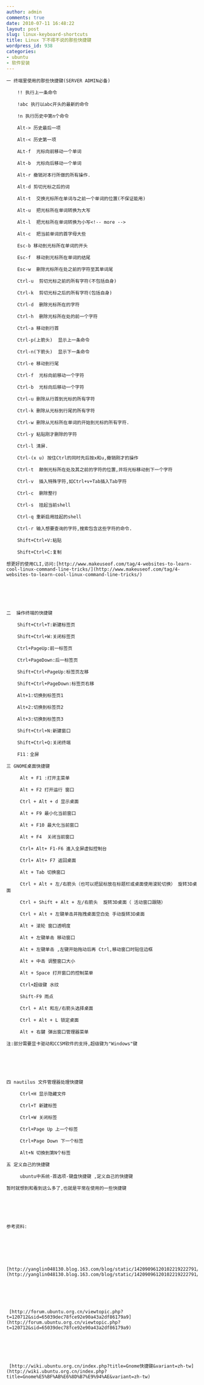 ```yaml
---
author: admin
comments: true
date: 2010-07-11 16:48:22
layout: post
slug: linux-keyboard-shortcuts
title: Linux 下不得不说的那些快捷键
wordpress_id: 938
categories:
- ubuntu
- 软件安装
---
```



	 






	一 终端里使用的那些快捷键(SERVER ADMIN必备)





> 
	
> 
> 
		!! 执行上一条命令
	
> 
> 
	
> 
> 
		!abc 执行以abc开头的最新的命令
	
> 
> 
	
> 
> 
		!n 执行历史中第n个命令
	
> 
> 
	
> 
> 
		Alt-> 历史最后一项
	
> 
> 
	
> 
> 
		Alt-< 历史第一项
	
> 
> 
	
> 
> 
		ALt-f  光标向前移动一个单词
	
> 
> 
	
> 
> 
		Alt-b  光标向后移动一个单词
	
> 
> 
	
> 
> 
		Alt-r 撤销对本行所做的所有操作.
	
> 
> 
	
> 
> 
		Alt-d 剪切光标之后的词
	
> 
> 
	
> 
> 
		Alt-t  交换光标所在单词与之前一个单词的位置(不保证能用)  
	
> 
> 
	
> 
> 
		Alt-u  把光标所在单词转换为大写
	
> 
> 
	
> 
> 
		Alt-l  把光标所在单词转换为小写<!-- more -->
	
> 
> 
	
> 
> 
		Alt-c  把当前单词的首字母大些
	
> 
> 
	
> 
> 
		Esc-b 移动到光标所在单词的开头
	
> 
> 
	
> 
> 
		Esc-f  移动到光标所在单词的结尾
	
> 
> 
	
> 
> 
		Esc-w  删除光标所在处之前的字符至其单词尾
	
> 
> 
	
> 
> 
		Ctrl-u  剪切光标之前的所有字符(不包括自身)
	
> 
> 
	
> 
> 
		Ctrl-k  剪切光标之后的所有字符(包括自身)
	
> 
> 
	
> 
> 
		Ctrl-d  删除光标所在的字符
	
> 
> 
	
> 
> 
		Ctrl-h  删除光标所在处的前一个字符
	
> 
> 
	
> 
> 
		Ctrl-a 移动到行首
	
> 
> 
	
> 
> 
		Ctrl-p(上箭头)  显示上一条命令
	
> 
> 
	
> 
> 
		Ctrl-n(下箭头)  显示下一条命令
	
> 
> 
	
> 
> 
		Ctrl-e 移动到行尾
	
> 
> 
	
> 
> 
		Ctrl-f  光标向前移动一个字符
	
> 
> 
	
> 
> 
		Ctrl-b  光标向后移动一个字符
	
> 
> 
	
> 
> 
		Ctrl-u 删除从行首到光标的所有字符
	
> 
> 
	
> 
> 
		Ctrl-k 删除从光标到行尾的所有字符
	
> 
> 
	
> 
> 
		Ctrl-w 删除从光标所在单词的开始到光标的所有字符.
	
> 
> 
	
> 
> 
		Ctrl-y 粘贴刚才删除的字符
	
> 
> 
	
> 
> 
		Ctrl-l 清屏.
	
> 
> 
	
> 
> 
		Ctrl-(x u) 按住Ctrl的同时先后按x和u,撤销刚才的操作
	
> 
> 
	
> 
> 
		Ctrl-t  颠倒光标所在处及其之前的字符的位置,并将光标移动到下一个字符
	
> 
> 
	
> 
> 
		Ctrl-v  插入特殊字符,如Ctrl+v+Tab插入Tab字符
	
> 
> 
	
> 
> 
		Ctrl-c  删除整行
	
> 
> 
	
> 
> 
		Ctrl-s  挂起当前shell
	
> 
> 
	
> 
> 
		Ctrl-q 重新启用挂起的shell
	
> 
> 
	
> 
> 
		Ctrl-r 输入想要查询的字符,搜索包含这些字符的命令.
	
> 
> 
	
> 
> 
		Shift+Ctrl+V:粘贴
	
> 
> 
	
> 
> 
		Shift+Ctrl+C:复制
	
> 
> 






	想更好的使用CLI,访问:[http://www.makeuseof.com/tag/4-websites-to-learn-cool-linux-command-line-tricks/](http://www.makeuseof.com/tag/4-websites-to-learn-cool-linux-command-line-tricks/)






	二  操作终端的快捷键





> 
	
> 
> 
		Shift+Ctrl+T:新建标签页
	
> 
> 
	
> 
> 
		Shift+Ctrl+W:关闭标签页
	
> 
> 
	
> 
> 
		Ctrl+PageUp:前一标签页
	
> 
> 
	
> 
> 
		Ctrl+PageDown:后一标签页
	
> 
> 
	
> 
> 
		Shift+Ctrl+PageUp:标签页左移
	
> 
> 
	
> 
> 
		Shift+Ctrl+PageDown:标签页右移
	
> 
> 
	
> 
> 
		Alt+1:切换到标签页1
	
> 
> 
	
> 
> 
		Alt+2:切换到标签页2
	
> 
> 
	
> 
> 
		Alt+3:切换到标签页3
	
> 
> 
	
> 
> 
		Shift+Ctrl+N:新建窗口
	
> 
> 
	
> 
> 
		Shift+Ctrl+Q:关闭终端
	
> 
> 
	
> 
> 
		F11：全屏
	
> 
> 






	三 GNOME桌面快捷键





> 
	
> 
> 
		 Alt + F1 :打开主菜单 
	
> 
> 
	
> 
> 
		 Alt + F2 打开运行 窗口
	
> 
> 
	
> 
> 
		 Ctrl + Alt + d 显示桌面 
	
> 
> 
	
> 
> 
		 Alt + F9 最小化当前窗口
	
> 
> 
	
> 
> 
		 Alt + F10 最大化当前窗口
	
> 
> 
	
> 
> 
		 Alt + F4  关闭当前窗口 
	
> 
> 
	
> 
> 
		 Ctrl+ Alt+ F1-F6 進入全屏虚拟控制台
	
> 
> 
	
> 
> 
		 Ctrl+ Alt+ F7 返回桌面
	
> 
> 
	
> 
> 
		 Alt + Tab 切换窗口
	
> 
> 
	
> 
> 
		 Ctrl + Alt + 左/右箭头（也可以把鼠标放在标题栏或桌面使用滚轮切换） 旋转3D桌面
	
> 
> 
	
> 
> 
		 Ctrl + Shift + Alt + 左/右箭头  旋转3D桌面（ 活动窗口跟随）
	
> 
> 
	
> 
> 
		 Ctrl + Alt + 左键单击并拖拽桌面空白处 手动旋转3D桌面
	
> 
> 
	
> 
> 
		 Alt + 滚轮 窗口透明度 
	
> 
> 
	
> 
> 
		 Alt + 左键单击 移动窗口 
	
> 
> 
	
> 
> 
		 Alt + 左键单击 ,左键开始拖动后再 Ctrl,移动窗口时贴住边框
	
> 
> 
	
> 
> 
		 Alt + 中击 调整窗口大小
	
> 
> 
	
> 
> 
		 Alt + Space 打开窗口的控制菜单
	
> 
> 
	
> 
> 
		 Ctrl+超级键 水纹
	
> 
> 
	
> 
> 
		 Shift-F9 雨点 
	
> 
> 
	
> 
> 
		 Ctrl + Alt 和左/右箭头选择桌面
	
> 
> 
	
> 
> 
		 Ctrl + Alt + L 锁定桌面
	
> 
> 
	
> 
> 
		 Alt + 右鍵 弹出窗口管理器菜单
	
> 
> 






	注:部分需要显卡驱动和CCSM软件的支持,超级键为"Windows"键






	四 nautilus 文件管理器处理快捷键






	 





> 
	
> 
> 
		 Ctrl+H 显示隐藏文件
	
> 
> 
	
> 
> 
		 Ctrl+T 新建标签
	
> 
> 
	
> 
> 
		 Ctrl+W 关闭标签
	
> 
> 
	
> 
> 
		 Ctrl+Page Up 上一个标签
	
> 
> 
	
> 
> 
		 Ctrl+Page Down 下一个标签
	
> 
> 
	
> 
> 
		 Alt+N 切換到第N个标签
	
> 
> 






	五 定义自己的快捷键





> 
	
> 
> 
		 ubuntu中系统-首选项-键盘快捷键 ,定义自己的快捷键
	
> 
> 






	  

	






	暂时就想到和看到这么多了,也就是平常在使用的一些快捷键






	参考资料:






	 [http://yanglin048130.blog.163.com/blog/static/14209096120102219222791/](http://yanglin048130.blog.163.com/blog/static/14209096120102219222791/)






	 [http://forum.ubuntu.org.cn/viewtopic.php?t=120712&sid=65039dec78fce92e90a43a2df86179a9](http://forum.ubuntu.org.cn/viewtopic.php?t=120712&sid=65039dec78fce92e90a43a2df86179a9)






	 [http://wiki.ubuntu.org.cn/index.php?title=Gnome快捷键&variant=zh-tw](http://wiki.ubuntu.org.cn/index.php?title=Gnome%E5%BF%AB%E6%8D%B7%E9%94%AE&variant=zh-tw)






	 




